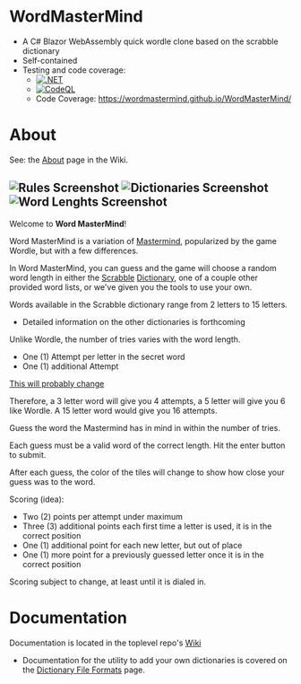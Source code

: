 # WordMasterMind
- A C# Blazor WebAssembly quick wordle clone based on the scrabble dictionary
- Self-contained
- Testing and code coverage:
  - [![.NET](https://github.com/WordMasterMind/WordMasterMind/actions/workflows/dotnet.yml/badge.svg)](https://github.com/WordMasterMind/WordMasterMind/actions/workflows/dotnet.yml)
  - [![CodeQL](https://github.com/WordMasterMind/WordMasterMind/actions/workflows/codeql-analysis.yml/badge.svg)](https://github.com/WordMasterMind/WordMasterMind/actions/workflows/codeql-analysis.yml)
  - Code Coverage: https://wordmastermind.github.io/WordMasterMind/


# About
See: the [About](https://github.com/WordMasterMind/WordMasterMind/wiki/About) page in the Wiki.

![Rules Screenshot](https://raw.githubusercontent.com/FreddieMercurial/WordMasterMind/main/WordMasterMindRules.png)
![Dictionaries Screenshot](https://raw.githubusercontent.com/FreddieMercurial/WordMasterMind/main/WordMasterMindDictionaries.png)
![Word Lenghts Screenshot](https://raw.githubusercontent.com/FreddieMercurial/WordMasterMind/main/WordMasterMindWordLengths.png)
-----
Welcome to **Word MasterMind**!

Word MasterMind is a variation of [Mastermind](https://en.wikipedia.org/wiki/Mastermind_(board_game)), popularized by the game Wordle, but with a few differences.

In Word MasterMind, you can guess and the game will choose a random word length in either the [Scrabble](https://en.wikipedia.org/wiki/Scrabble) [Dictionary](https://scrabble.merriam.com/), one of a couple other provided word lists, or we've given you the tools to use your own.

Words available in the Scrabble dictionary range from 2 letters to 15 letters.
- Detailed information on the other dictionaries is forthcoming

Unlike Wordle, the number of tries varies with the word length.

*   One (1) Attempt per letter in the secret word
*   One (1) additional Attempt

[This will probably change](https://github.com/WordMasterMind/WordMasterMind/discussions/2#discussioncomment-2144488)

Therefore, a 3 letter word will give you 4 attempts, a 5 letter will give you 6 like Wordle. A 15 letter word would give you 16 attempts.

Guess the word the Mastermind has in mind in within the number of tries.

Each guess must be a valid word of the correct length. Hit the enter button to submit.

After each guess, the color of the tiles will change to show how close your guess was to the word.

Scoring (idea):

*   Two (2) points per attempt under maximum
*   Three (3) additional points each first time a letter is used, it is in the correct position
*   One (1) additional point for each new letter, but out of place
*   One (1) more point for a previously guessed letter once it is in the correct position

Scoring subject to change, at least until it is dialed in.

# Documentation
Documentation is located in the toplevel repo's [Wiki](https://github.com/WordMasterMind/WordMasterMind/wiki)
- Documentation for the utility to add your own dictionaries is covered on the [Dictionary File Formats](https://github.com/WordMasterMind/WordMasterMind/wiki/Dictionary-File-Formats) page.
